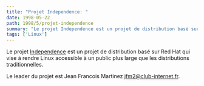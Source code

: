 ```yaml
---
title: "Projet Independence: "
date: 1998-05-22
path: 1998/5/projet-independence
summary: "Le projet Independence est un projet de distribution basé sur Red Hat qui vise à rendre Linux accessible à un public plus large que les distributions traditionnelles."
tags: ['Linux']
---
```


<P>
Le projet <A HREF="http://independence.seul.org/">Independence</A>
est un projet de distribution basé sur Red Hat qui vise à rendre Linux
accessible à un public plus large que les distributions traditionnelles.
</P>

<P>
Le leader du projet est Jean Francois Martinez <A HREF="mailto:jfm2@club-internet.fr">jfm2@club-internet.fr</A>.
</P>


